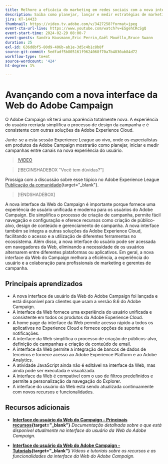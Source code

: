 ```yaml
---
title: Melhore a eficácia do marketing em redes sociais com a nova interface da Web do Adobe Campaign
description: Saiba como planejar, lançar e medir estratégias de marketing entre canais, incluindo marketing por email e marketing de mídia social, usando a nova interface de usuário da Web do Adobe Campaign.
jira: KT-14433
thumbnail: https://video.tv.adobe.com/v/3427258?format=jpeg
event-cta-url-live: https://www.youtube.com/watch?v=ESgehCRcSgQ
event-start-time: 2024-02-29 08:00-7
event-guests: Sandra Hausmann,Eric Perrin,Gaël Mouëllo,Bruce Swann
duration: 25
exl-id: 636d8bf5-80d9-406b-ab1e-3d5c4b1c8b8f
source-git-commit: 5edfadf5b805161f9624068f70a7b4830ab84d72
workflow-type: tm+mt
source-wordcount: '424'
ht-degree: 1%

---
```


# Avançando com a nova interface da Web do Adobe Campaign

O Adobe Campaign v8 terá uma aparência totalmente nova. A experiência do usuário recriada simplifica o processo de design da campanha e é consistente com outras soluções da Adobe Experience Cloud.

Junte-se a esta sessão Experience League ao vivo, onde os especialistas em produtos da Adobe Campaign mostrarão como planejar, iniciar e medir campanhas entre canais na nova experiência do usuário.

>[!VIDEO](https://video.tv.adobe.com/v/3427258/?quality=12&learn=on)

>[!BEGINSHADEBOX &quot;Você tem dúvidas?&quot;]

Prossiga com a discussão sobre esse tópico no Adobe Experience League [Publicação da comunidade](https://experienceleaguecommunities.adobe.com/t5/adobe-campaign-classic/experience-league-live-post-session-discussion-leaping-ahead/m-p/656893#M2671){target="_blank"}.

>[!ENDSHADEBOX]

A nova interface da Web do Campaign é importante porque fornece uma experiência de usuário unificada e moderna para os usuários do Adobe Campaign. Ele simplifica o processo de criação de campanha, permite fácil navegação e configuração e oferece recursos como criação de público-alvo, design de conteúdo e gerenciamento de campanha. A nova interface também se integra a outras soluções da Adobe Experience Cloud, facilitando o acesso e a utilização de diferentes ferramentas no ecossistema. Além disso, a nova interface do usuário pode ser acessada em navegadores da Web, eliminando a necessidade de os usuários alternarem entre diferentes plataformas ou aplicativos. Em geral, a nova interface da Web do Campaign melhora a eficiência, a experiência do usuário e a colaboração para profissionais de marketing e gerentes de campanha.

## Principais aprendizados

* A nova interface de usuário da Web do Adobe Campaign foi lançada e está disponível para clientes que usam a versão 8.6 do Adobe Campaign.
* A interface da Web fornece uma experiência do usuário unificada e consistente em todos os produtos da Adobe Experience Cloud.
* A home page da interface da Web permite acesso rápido a todos os aplicativos no Experience Cloud e fornece opções de suporte e notificações.
* A interface da Web simplifica o processo de criação de públicos-alvo, definição de campanhas e criação de conteúdo de email.
* A interface da Web permite a integração de bancos de dados de terceiros e fornece acesso ao Adobe Experience Platform e ao Adobe Analytics.
* A atividade JavaScript ainda não é editável na interface da Web, mas ainda pode ser executada e visualizada.
* A interface da Web é compatível com o uso de filtros predefinidos e permite a personalização da navegação do Explorer.
* A interface do usuário da Web está sendo atualizada continuamente com novos recursos e funcionalidades.


## Recursos adicionais

* **[Interface do usuário da Web do Campaign - Principais recursos](https://experienceleague.adobe.com/docs/campaign-web/v8/whats-new.html?lang=pt-BR){target="_blank"}**
  *Documentação detalhada sobre o que está disponível atualmente na interface do usuário da Web do Adobe Campaign.*

* **[Interface do usuário da Web do Adobe Campaign - Tutorials](https://experienceleague.adobe.com/docs/campaign-web-learn/tutorials/overview.html?lang=en){target="_blank"}**
  *Vídeos e tutoriais sobre os recursos e as funcionalidades da interface da Web do Adobe Campaign.*
